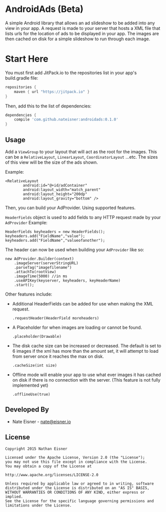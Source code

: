 # AndroidAds (Beta)
A simple Android library that allows an ad slideshow to be added into any view in your app. A request is made to your server that hosts a XML file that lists urls for the location of ads to be displayed in your app. The images are then cached on disk for a simple slideshow to run through each image.

# Start Here

You must first add JitPack.io to the repositories list in your app's build.gradle file:

```gradle
repositories {
    maven { url "https://jitpack.io" }
}
```

Then, add this to the list of dependencies:

```gradle
dependencies {
    compile 'com.github.nateisner:androidads:0.1.0'
}

```
## Usage

Add a `ViewGroup` to your layout that will act as the root for the images. This can be a `RelativeLayout`, `LinearLayout`, `CoordinatorLayout` ...etc. The sizes of this view will be the size of the ads shown.

Example:


```
<RelativeLayout
        android:id="@+id/adContainer"
        android:layout_width="match_parent"
        android:layout_height="200dp"
        android:layout_gravity="bottom" />
```
    
        
Then, you can build your AdProvider. Using supported features.


`HeaderFields` object is used to add fields to any HTTP request made by your `AdProvider` Example:  

```
HeaderFields keyheaders = new HeaderFields();
keyheaders.add("FieldName","value");
keyheaders.add("FieldName","valueofanother");
``` 

The header can now be used when building your `AdProvider` like so:

```
new AdProvider.Builder(context)
    .imageServer(serverStringURL) 
    .parseTag("imagefilename") 
    .attachTo(rootView) 
    .imageTime(5000) //in ms
    .useAPIKey(keyserver, keyheaders, keyHeaderName)
    .start();
```


Other features include:

* Additional HeaderFields can be added for use when making the XML request.

    `.requestHeader(HeaderField moreheaders)`

* A Placeholder for when images are loading or cannot be found. 

    `.placeholder(Drawable)`
    

* The disk cache size can be increased or decreased. The default is set to 6 images if the xml has more than the amount set, it will attempt to load from server once it reaches the max on disk.

    `.cacheSize(int size)`
    
* Offline mode will enable your app to use what ever images it has cached on disk if there is no connection with the server. (This feature is not fully implemented yet)

    `.offlineUse(true)`

## Developed By

* Nate Eisner - nate@eisner.io

## License

```
Copyright 2015 Nathan Eisner

Licensed under the Apache License, Version 2.0 (the "License");
you may not use this file except in compliance with the License.
You may obtain a copy of the License at

http://www.apache.org/licenses/LICENSE-2.0

Unless required by applicable law or agreed to in writing, software
distributed under the License is distributed on an "AS IS" BASIS,
WITHOUT WARRANTIES OR CONDITIONS OF ANY KIND, either express or implied.
See the License for the specific language governing permissions and
limitations under the License.
```

